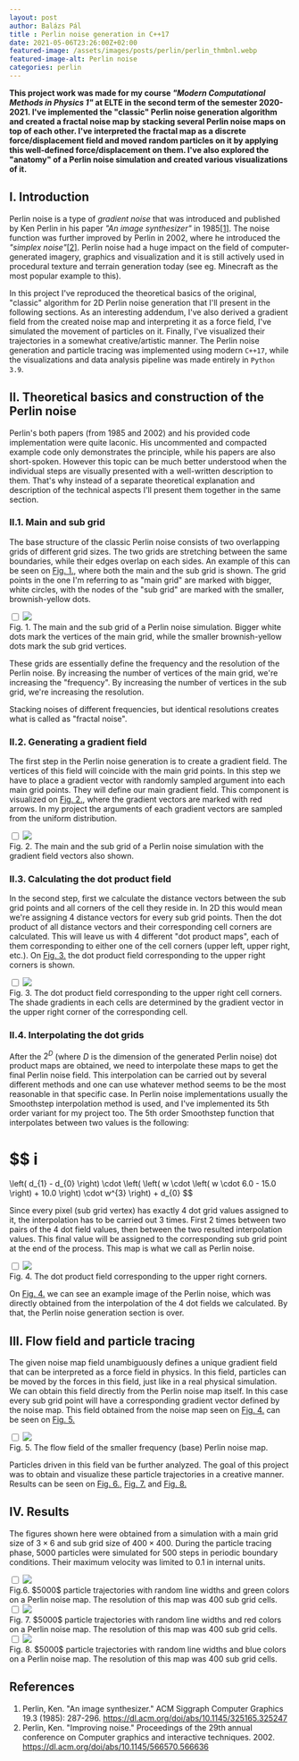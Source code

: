 ```yaml
---
layout: post
author: Balázs Pál
title : Perlin noise generation in C++17
date: 2021-05-06T23:26:00Z+02:00
featured-image: /assets/images/posts/perlin/perlin_thmbnl.webp
featured-image-alt: Perlin noise
categories: perlin
---
```

<b>
This project work was made for my course <i>"Modern Computational Methods in Physics 1"</i> at ELTE in the second term of the semester 2020-2021. I've implemented the "classic" Perlin noise generation algorithm and created a fractal noise map by stacking several Perlin noise maps on top of each other. I've interpreted the fractal map as a discrete force/displacement field and moved random particles on it by applying this well-defined force/displacement on them. I've also explored the "anatomy" of a Perlin noise simulation and created various visualizations of it.
</b>

## I. Introduction

Perlin noise is a type of <i>gradient noise</i> that was introduced and published by Ken Perlin in his paper <i>"An image synthesizer"</i> in 1985<a href="#cite1">[1]</a>. The noise function was further improved by Perlin in 2002, where he introduced the <i>"simplex noise"</i><a href="#cite2">[2]</a>. Perlin noise had a huge impact on the field of computer-generated imagery, graphics and visualization and it is still actively used in procedural texture and terrain generation today (see eg. Minecraft as the most popular example to this).

In this project I've reproduced the theoretical basics of the original, "classic" algorithm for 2D Perlin noise generation that I'll present in the following sections. As an interesting addendum, I've also derived a gradient field from the created noise map and interpreting it as a force field, I've simulated the movement of particles on it. Finally, I've visualized their trajectories in a somewhat creative/artistic manner. The Perlin noise generation and particle tracing was implemented using modern `C++17`, while the visualizations and data analysis pipeline was made entirely in `Python 3.9`.


## II. Theoretical basics and construction of the Perlin noise

Perlin's both papers (from 1985 and 2002) and his provided code implementation were quite laconic. His uncommented and compacted example code only demonstrates the principle, while his papers are also short-spoken. However this topic can be much better understood when the individual steps are visually presented with a well-written description to them. That's why instead of a separate theoretical explanation and description of the technical aspects I'll present them together in the same section.

### II.1. Main and sub grid

The base structure of the classic Perlin noise consists of two overlapping grids of different grid sizes. The two grids are stretching between the same boundaries, while their edges overlap on each sides. An example of this can be seen on <a href="#fig_1">Fig. 1.</a>, where both the main and the sub grid is shown. The grid points in the one I'm referring to as "main grid" are marked with bigger, white circles, with the nodes of the "sub grid" are marked with the smaller, brownish-yellow dots.

<div id="fig_1" class="post-image">
  <label>
    <input type="checkbox">
    <img src="/assets/images/posts/perlin/perlin_ms_nr3_nc6_px100.svg">
    <figcaption>
      Fig. 1. The main and the sub grid of a Perlin noise simulation. Bigger white dots mark the vertices of the main grid, while the smaller brownish-yellow dots mark the sub grid vertices.
    </figcaption>
  </label>
</div>

These grids are essentially define the frequency and the resolution of the Perlin noise. By increasing the number of vertices of the main grid, we're increasing the "frequency". By increasing the number of vertices in the sub grid, we're increasing the resolution.

Stacking noises of different frequencies, but identical resolutions creates what is called as "fractal noise".

### II.2. Generating a gradient field

The first step in the Perlin noise generation is to create a gradient field. The vertices of this field will coincide with the main grid points. In this step we have to place a gradient vector with randomly sampled argument into each main grid points. They will define our main gradient field. This component is visualized on <a href="#fig_2">Fig. 2.</a>, where the gradient vectors are marked with red arrows. In my project the arguments of each gradient vectors are sampled from the uniform distribution.

<div id="fig_2" class="post-image">
  <label>
    <input type="checkbox">
    <img src="/assets/images/posts/perlin/perlin_msg_nr3_nc6_px100.svg">
    <figcaption>
      Fig. 2. The main and the sub grid of a Perlin noise simulation with the gradient field vectors also shown.
    </figcaption>
  </label>
</div>

### II.3. Calculating the dot product field
In the second step, first we calculate the distance vectors between the sub grid points and all corners of the cell they reside in. In 2D this would mean we're assigning 4 distance vectors for every sub grid points. Then the dot product of all distance vectors and their corresponding cell corners are calculated. This will leave us with 4 different "dot product maps", each of them corresponding to either one of the cell corners (upper left, upper right, etc.). On <a href="#fig_3">Fig. 3.</a> the dot product field corresponding to the upper right corners is shown.

<div id="fig_3" class="post-image">
  <label>
    <input type="checkbox">
    <img src="/assets/images/posts/perlin/perlin_d_nr3_nc6_px100.png">
    <figcaption>
      Fig. 3. The dot product field corresponding to the upper right cell corners. The shade gradients in each cells are determined by the gradient vector in the upper right corner of the corresponding cell.
    </figcaption>
  </label>
</div>

### II.4. Interpolating the dot grids
After the $2^{D}$ (where $D$ is the dimension of the generated Perlin noise) dot product maps are obtained, we need to interpolate these maps to get the final Perlin noise field. This interpolation can be carried out by several different methods and one can use whatever method seems to be the most reasonable in that specific case. In Perlin noise implementations usually the Smoothstep interpolation method is used, and I've implemented its 5th order variant for my project too. The 5th order Smoothstep function that interpolates between two values is the following:

$$
i
=
\left( d_{1} - d_{0} \right) \cdot \left( \left( w \cdot \left( w \cdot 6.0 - 15.0 \right) + 10.0 \right) \cdot w^{3} \right) + d_{0}
$$

Since every pixel (sub grid vertex) has exactly 4 dot grid values assigned to it, the interpolation has to be carried out 3 times. First 2 times between two pairs of the 4 dot field values, then between the two resulted interpolation values. This final value will be assigned to the corresponding sub grid point at the end of the process. This map is what we call as Perlin noise.

<div id="fig_4" class="post-image">
  <label>
    <input type="checkbox">
    <img src="/assets/images/posts/perlin/perlin_i0_nr3_nc6_px100.png">
    <figcaption>
      Fig. 4. The dot product field corresponding to the upper right corners.
    </figcaption>
  </label>
</div>

On <a href="#fig_4">Fig. 4.</a> we can see an example image of the Perlin noise, which was directly obtained from the interpolation of the 4 dot fields we calculated. By that, the Perlin noise generation section is over.

## III. Flow field and particle tracing
The given noise map field unambiguously defines a unique gradient field that can be interpreted as a force field in physics. In this field, particles can be moved by the forces in this field, just like in a real physical simulation. We can obtain this field directly from the Perlin noise map itself. In this case every sub grid point will have a corresponding gradient vector defined by the noise map. This field obtained from the noise map seen on <a href="#fig_4">Fig. 4.</a> can be seen on <a href="#fig_5">Fig. 5.</a>

<div id="fig_5" class="post-image">
  <label>
    <input type="checkbox">
    <img src="/assets/images/posts/perlin/perlin_f_nr3_nc6_px100.svg">
    <figcaption>
      Fig. 5. The flow field of the smaller frequency (base) Perlin noise map.
    </figcaption>
  </label>
</div>

Particles driven in this field van be further analyzed. The goal of this project was to obtain and visualize these particle trajectories in a creative manner. Results can be seen on <a href="#fig_6">Fig. 6.</a>, <a href="#fig_7">Fig. 7.</a> and <a href="#fig_8">Fig. 8.</a>

## IV. Results
The figures shown here were obtained from a simulation with a main grid size of $3 \times 6$ and sub grid size of $400 \times 400$. During the particle tracing phase, $5000$ particles were simulated for $500$ steps in periodic boundary conditions. Their maximum velocity was limited to $0.1$ in internal units.

<div id="fig_6" class="post-image">
  <label>
    <input type="checkbox">
    <img src="/assets/images/posts/perlin/perlin_parts1_nr3_nc6_px400.png">
    <figcaption>
      Fig.6. $5000$ particle trajectories with random line widths and green colors on a Perlin noise map. The resolution of this map was 400 sub grid cells.
    </figcaption>
  </label>
</div>

<div id="fig_7" class="post-image">
  <label>
    <input type="checkbox">
    <img src="/assets/images/posts/perlin/perlin_parts2_nr3_nc6_px400.png">
    <figcaption>
      Fig. 7. $5000$ particle trajectories with random line widths and red colors on a Perlin noise map. The resolution of this map was 400 sub grid cells.
    </figcaption>
  </label>
</div>

<div id="fig_8" class="post-image">
  <label>
    <input type="checkbox">
    <img src="/assets/images/posts/perlin/perlin_parts3_nr3_nc6_px400.png">
    <figcaption>
      Fig. 8. $5000$ particle trajectories with random line widths and blue colors on a Perlin noise map. The resolution of this map was 400 sub grid cells.
    </figcaption>
  </label>
</div>

## References
<div class="references">
  <ol>
    <li><a id="cite1"></a>Perlin, Ken. "An image synthesizer." ACM Siggraph Computer Graphics 19.3 (1985): 287-296. <a target="_blank" rel="noopener noreferrer" href="https://dl.acm.org/doi/abs/10.1145/325165.325247">https://dl.acm.org/doi/abs/10.1145/325165.325247</a></li>
    <li><a id="cite2"></a>Perlin, Ken. "Improving noise." Proceedings of the 29th annual conference on Computer graphics and interactive techniques. 2002. <a target="_blank" rel="noopener noreferrer" href="https://dl.acm.org/doi/abs/10.1145/566570.566636">https://dl.acm.org/doi/abs/10.1145/566570.566636</a></li>
  </ol>
</div>